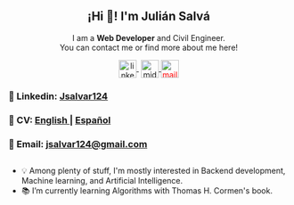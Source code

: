 
 <h2 align="center">¡Hi 👋! I'm Julián Salvá </h2>
<p align="center">I am a <strong>Web Developer</strong> and Civil Engineer.<br />You can contact me or find more about me  here!</p>
<p align="center">
   <a id="text" href="https://www.linkedin.com/in/julian-salva/" target="blank" style='margin-right:4px'>
    <img align="center" src="https://cdn.jsdelivr.net/npm/simple-icons@3.0.1/icons/linkedin.svg" alt="linkedin" height="32px" width="32px" />
  </a>
    <a href="https://drive.google.com/file/d/1HybnyTcaln_LDbR7T07NZBEUYLlVxLmY/view?usp=sharing" target="blank">
    <img align="center" src="https://cdn.jsdelivr.net/npm/simple-icons@3.0.1/icons/googledrive.svg" alt="midu.dev" height="32px" width="32px" />
  </a>
   <a style="color:red" href="mailto:jsalvar124@gmail.com" target="blank" style='margin-right:4px'>
    <img align="center" src="https://cdn.jsdelivr.net/npm/simple-icons@3.0.1/icons/gmail.svg" alt="mail" height="32px" width="32px" />
  </a>
</p>
<!-- <h3>💻  Dev Portafolio: <a href="https://www.linkedin.com/in/julian-salva/" target="blank" style='margin-right:4px'> Jsalvar124 
  </a>
  </h3> -->
<h3>💼  Linkedin:    <a href="https://www.linkedin.com/in/julian-salva/" target="blank" style='margin-right:4px'> Jsalvar124 
  </a>
  </h3>
  <h3> 📃 CV:  <a href="https://drive.google.com/file/d/1HybnyTcaln_LDbR7T07NZBEUYLlVxLmY/view?usp=sharing" target="blank">English 
  </a> | <a href="https://drive.google.com/file/d/1ji8AIxo7ZVSAJd6AhdJ5SLrk1Ne2M9LG/view?usp=sharing" target="blank">Español
  </a>
  
  </h3>
  <h3> 📧 Email:     <a href="mailto:jsalvar124@gmail.com" target="blank" style='margin-right:4px'> jsalvar124@gmail.com
  </a>
  </h3>
<h2></h2>
<ul>
  <li>💡 Among plenty of stuff, I'm mostly interested in Backend development, Machine learning, and Artificial Intelligence.</li>
  <li>📚 I’m currently learning Algorithms with Thomas H. Cormen's book.</li>
</ul>

<!---
Jsalvar124/Jsalvar124 is a ✨ special ✨ repository because its `README.md` (this file) appears on your GitHub profile.
You can click the Preview link to take a look at your changes.
--->
